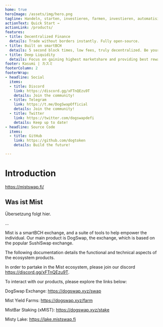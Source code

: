 ```yaml
---
home: true
heroImage: /assets/img/hero.png
tagline: Handeln, starten, investieren, farmen, investieren, automatisieren, auf der führenden DeFi-Plattform von smartBCH aufbauen
actionText: Quick Start →
actionLink: /products/
features:
- title: Decentralized Finance
  details: Trade without borders instantly. Fully open-source.
- title: Built on smartBCH
  details: 5 second block times, low fees, truly decentralized. Be your own bank.
- title: Deep Liquidity
  details: Focus on gaining highest marketshare and providing best rewards to liquidity providers.
footer: Kasumi | カスミ
footerColumn: 2
footerWrap:
- headline: Social
  items:
  - title: Discord
    link: https://discord.gg/xFTnQEzu9T
    details: Join the community!
  - title: Telegram
    link: https://t.me/DogSwapOfficial
    details: Join the community!
  - title: Twitter
    link: https://twitter.com/dogswapdefi
    details: Keep up to date!
- headline: Source Code
  items:
  - title: GitHub
    link: https://github.com/dogtoken
    details: Build the future!

---
```


# Introduction

<https://mistswap.fi/>

## Was ist Mist

Übersetzung folgt hier.

...

Mist is a smartBCH exchange, and a suite of tools to help empower the individual. Our main product is DogSwap, the exchange, which is based on the popular SushiSwap exchange. 

The following documentation details the functional and technical aspects of the ecosystem products.

In order to partake in the Mist ecosystem, please join our discord <https://discord.gg/xFTnQEzu9T>.

To interact with our products, please explore the links below:

DogSwap Exchange: <https://dogswap.xyz/swap>

Mist Yield Farms: <https://dogswap.xyz/farm>

MistBar Staking (xMIST): <https://dogswap.xyz/stake>

Misty Lake: <https://lake.mistswap.fi>
